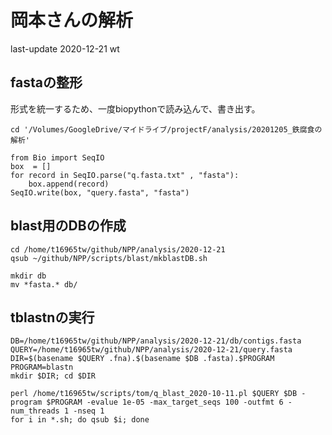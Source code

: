 # 岡本さんの解析

last-update 2020-12-21
wt

## fastaの整形

形式を統一するため、一度biopythonで読み込んで、書き出す。

```
cd '/Volumes/GoogleDrive/マイドライブ/projectF/analysis/20201205_鉄腐食の解析'

from Bio import SeqIO
box  = []
for record in SeqIO.parse("q.fasta.txt" , "fasta"):
    box.append(record)
SeqIO.write(box, "query.fasta", "fasta")
```

## blast用のDBの作成

```
cd /home/t16965tw/github/NPP/analysis/2020-12-21
qsub ~/github/NPP/scripts/blast/mkblastDB.sh

mkdir db
mv *fasta.* db/
```


## tblastnの実行

```
DB=/home/t16965tw/github/NPP/analysis/2020-12-21/db/contigs.fasta
QUERY=/home/t16965tw/github/NPP/analysis/2020-12-21/query.fasta
DIR=$(basename $QUERY .fna).$(basename $DB .fasta).$PROGRAM
PROGRAM=blastn
mkdir $DIR; cd $DIR

perl /home/t16965tw/scripts/tom/q_blast_2020-10-11.pl $QUERY $DB -program $PROGRAM -evalue 1e-05 -max_target_seqs 100 -outfmt 6 -num_threads 1 -nseq 1
for i in *.sh; do qsub $i; done
```
